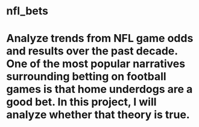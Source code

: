 # nfl_bets

# Analyze trends from NFL game odds and results over the past decade. One of the most popular narratives surrounding betting on football games is that home underdogs are a good bet. In this project, I will analyze whether that theory is true.
